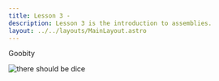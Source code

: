 ```yaml
---
title: Lesson 3 - 
description: Lesson 3 is the introduction to assemblies.
layout: ../../layouts/MainLayout.astro
---
```

Goobity

![there should be dice](https://upload.wikimedia.org/wikipedia/commons/4/47/PNG_transparency_demonstration_1.png)
